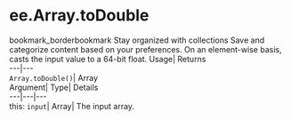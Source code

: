  
#  ee.Array.toDouble 
bookmark_borderbookmark Stay organized with collections  Save and categorize content based on your preferences.
On an element-wise basis, casts the input value to a 64-bit float. 
Usage| Returns  
---|---  
`Array.toDouble()`| Array  
Argument| Type| Details  
---|---|---  
this: `input`| Array| The input array.  
